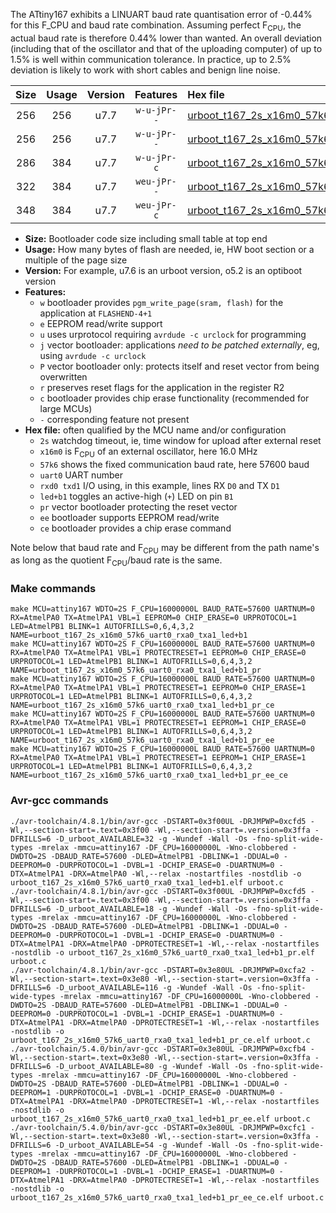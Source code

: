 The ATtiny167 exhibits a LINUART baud rate quantisation error of -0.44% for this F_CPU and baud rate combination. Assuming perfect F<sub>CPU</sub>, the actual baud rate is therefore 0.44% lower than wanted. An overall deviation (including that of the oscillator and that of the uploading computer) of up to 1.5% is well within communication tolerance. In practice, up to 2.5% deviation is likely to work with short cables and benign line noise.

|Size|Usage|Version|Features|Hex file|
|:-:|:-:|:-:|:-:|:--|
|256|256|u7.7|`w-u-jPr--`|[urboot_t167_2s_x16m0_57k6_uart0_rxa0_txa1_led+b1.hex](https://raw.githubusercontent.com/stefanrueger/urboot.hex/main/boards/digispark-pro/attiny167/watchdog_2_s/external_oscillator_x/16m000000_hz/%2B%2B57k6_baud/uart0_rxa0_txa1/led%2Bb1/urboot_t167_2s_x16m0_57k6_uart0_rxa0_txa1_led%2Bb1.hex)|
|256|256|u7.7|`w-u-jPr--`|[urboot_t167_2s_x16m0_57k6_uart0_rxa0_txa1_led+b1_pr.hex](https://raw.githubusercontent.com/stefanrueger/urboot.hex/main/boards/digispark-pro/attiny167/watchdog_2_s/external_oscillator_x/16m000000_hz/%2B%2B57k6_baud/uart0_rxa0_txa1/led%2Bb1/urboot_t167_2s_x16m0_57k6_uart0_rxa0_txa1_led%2Bb1_pr.hex)|
|286|384|u7.7|`w-u-jPr-c`|[urboot_t167_2s_x16m0_57k6_uart0_rxa0_txa1_led+b1_pr_ce.hex](https://raw.githubusercontent.com/stefanrueger/urboot.hex/main/boards/digispark-pro/attiny167/watchdog_2_s/external_oscillator_x/16m000000_hz/%2B%2B57k6_baud/uart0_rxa0_txa1/led%2Bb1/urboot_t167_2s_x16m0_57k6_uart0_rxa0_txa1_led%2Bb1_pr_ce.hex)|
|322|384|u7.7|`weu-jPr--`|[urboot_t167_2s_x16m0_57k6_uart0_rxa0_txa1_led+b1_pr_ee.hex](https://raw.githubusercontent.com/stefanrueger/urboot.hex/main/boards/digispark-pro/attiny167/watchdog_2_s/external_oscillator_x/16m000000_hz/%2B%2B57k6_baud/uart0_rxa0_txa1/led%2Bb1/urboot_t167_2s_x16m0_57k6_uart0_rxa0_txa1_led%2Bb1_pr_ee.hex)|
|348|384|u7.7|`weu-jPr-c`|[urboot_t167_2s_x16m0_57k6_uart0_rxa0_txa1_led+b1_pr_ee_ce.hex](https://raw.githubusercontent.com/stefanrueger/urboot.hex/main/boards/digispark-pro/attiny167/watchdog_2_s/external_oscillator_x/16m000000_hz/%2B%2B57k6_baud/uart0_rxa0_txa1/led%2Bb1/urboot_t167_2s_x16m0_57k6_uart0_rxa0_txa1_led%2Bb1_pr_ee_ce.hex)|

- **Size:** Bootloader code size including small table at top end
- **Usage:** How many bytes of flash are needed, ie, HW boot section or a multiple of the page size
- **Version:** For example, u7.6 is an urboot version, o5.2 is an optiboot version
- **Features:**
  + `w` bootloader provides `pgm_write_page(sram, flash)` for the application at `FLASHEND-4+1`
  + `e` EEPROM read/write support
  + `u` uses urprotocol requiring `avrdude -c urclock` for programming
  + `j` vector bootloader: applications *need to be patched externally*, eg, using `avrdude -c urclock`
  + `P` vector bootloader only: protects itself and reset vector from being overwritten
  + `r` preserves reset flags for the application in the register R2
  + `c` bootloader provides chip erase functionality (recommended for large MCUs)
  + `-` corresponding feature not present
- **Hex file:** often qualified by the MCU name and/or configuration
  + `2s` watchdog timeout, ie, time window for upload after external reset
  + `x16m0` is F<sub>CPU</sub> of an external oscillator, here 16.0 MHz
  + `57k6` shows the fixed communication baud rate, here 57600 baud
  + `uart0` UART number
  + `rxd0 txd1` I/O using, in this example, lines RX `D0` and TX `D1`
  + `led+b1` toggles an active-high (`+`) LED on pin `B1`
  + `pr` vector bootloader protecting the reset vector
  + `ee` bootloader supports EEPROM read/write
  + `ce` bootloader provides a chip erase command


Note below that baud rate and F<sub>CPU</sub> may be different from the path name's as long as the quotient F<sub>CPU</sub>/baud rate is the same.

### Make commands
```
make MCU=attiny167 WDTO=2S F_CPU=16000000L BAUD_RATE=57600 UARTNUM=0 RX=AtmelPA0 TX=AtmelPA1 VBL=1 EEPROM=0 CHIP_ERASE=0 URPROTOCOL=1 LED=AtmelPB1 BLINK=1 AUTOFRILLS=0,6,4,3,2 NAME=urboot_t167_2s_x16m0_57k6_uart0_rxa0_txa1_led+b1
make MCU=attiny167 WDTO=2S F_CPU=16000000L BAUD_RATE=57600 UARTNUM=0 RX=AtmelPA0 TX=AtmelPA1 VBL=1 PROTECTRESET=1 EEPROM=0 CHIP_ERASE=0 URPROTOCOL=1 LED=AtmelPB1 BLINK=1 AUTOFRILLS=0,6,4,3,2 NAME=urboot_t167_2s_x16m0_57k6_uart0_rxa0_txa1_led+b1_pr
make MCU=attiny167 WDTO=2S F_CPU=16000000L BAUD_RATE=57600 UARTNUM=0 RX=AtmelPA0 TX=AtmelPA1 VBL=1 PROTECTRESET=1 EEPROM=0 CHIP_ERASE=1 URPROTOCOL=1 LED=AtmelPB1 BLINK=1 AUTOFRILLS=0,6,4,3,2 NAME=urboot_t167_2s_x16m0_57k6_uart0_rxa0_txa1_led+b1_pr_ce
make MCU=attiny167 WDTO=2S F_CPU=16000000L BAUD_RATE=57600 UARTNUM=0 RX=AtmelPA0 TX=AtmelPA1 VBL=1 PROTECTRESET=1 EEPROM=1 CHIP_ERASE=0 URPROTOCOL=1 LED=AtmelPB1 BLINK=1 AUTOFRILLS=0,6,4,3,2 NAME=urboot_t167_2s_x16m0_57k6_uart0_rxa0_txa1_led+b1_pr_ee
make MCU=attiny167 WDTO=2S F_CPU=16000000L BAUD_RATE=57600 UARTNUM=0 RX=AtmelPA0 TX=AtmelPA1 VBL=1 PROTECTRESET=1 EEPROM=1 CHIP_ERASE=1 URPROTOCOL=1 LED=AtmelPB1 BLINK=1 AUTOFRILLS=0,6,4,3,2 NAME=urboot_t167_2s_x16m0_57k6_uart0_rxa0_txa1_led+b1_pr_ee_ce
```

### Avr-gcc commands
```
./avr-toolchain/4.8.1/bin/avr-gcc -DSTART=0x3f00UL -DRJMPWP=0xcfd5 -Wl,--section-start=.text=0x3f00 -Wl,--section-start=.version=0x3ffa -DFRILLS=6 -D_urboot_AVAILABLE=32 -g -Wundef -Wall -Os -fno-split-wide-types -mrelax -mmcu=attiny167 -DF_CPU=16000000L -Wno-clobbered -DWDTO=2S -DBAUD_RATE=57600 -DLED=AtmelPB1 -DBLINK=1 -DDUAL=0 -DEEPROM=0 -DURPROTOCOL=1 -DVBL=1 -DCHIP_ERASE=0 -DUARTNUM=0 -DTX=AtmelPA1 -DRX=AtmelPA0 -Wl,--relax -nostartfiles -nostdlib -o urboot_t167_2s_x16m0_57k6_uart0_rxa0_txa1_led+b1.elf urboot.c
./avr-toolchain/4.8.1/bin/avr-gcc -DSTART=0x3f00UL -DRJMPWP=0xcfd5 -Wl,--section-start=.text=0x3f00 -Wl,--section-start=.version=0x3ffa -DFRILLS=6 -D_urboot_AVAILABLE=18 -g -Wundef -Wall -Os -fno-split-wide-types -mrelax -mmcu=attiny167 -DF_CPU=16000000L -Wno-clobbered -DWDTO=2S -DBAUD_RATE=57600 -DLED=AtmelPB1 -DBLINK=1 -DDUAL=0 -DEEPROM=0 -DURPROTOCOL=1 -DVBL=1 -DCHIP_ERASE=0 -DUARTNUM=0 -DTX=AtmelPA1 -DRX=AtmelPA0 -DPROTECTRESET=1 -Wl,--relax -nostartfiles -nostdlib -o urboot_t167_2s_x16m0_57k6_uart0_rxa0_txa1_led+b1_pr.elf urboot.c
./avr-toolchain/4.8.1/bin/avr-gcc -DSTART=0x3e80UL -DRJMPWP=0xcfa2 -Wl,--section-start=.text=0x3e80 -Wl,--section-start=.version=0x3ffa -DFRILLS=6 -D_urboot_AVAILABLE=116 -g -Wundef -Wall -Os -fno-split-wide-types -mrelax -mmcu=attiny167 -DF_CPU=16000000L -Wno-clobbered -DWDTO=2S -DBAUD_RATE=57600 -DLED=AtmelPB1 -DBLINK=1 -DDUAL=0 -DEEPROM=0 -DURPROTOCOL=1 -DVBL=1 -DCHIP_ERASE=1 -DUARTNUM=0 -DTX=AtmelPA1 -DRX=AtmelPA0 -DPROTECTRESET=1 -Wl,--relax -nostartfiles -nostdlib -o urboot_t167_2s_x16m0_57k6_uart0_rxa0_txa1_led+b1_pr_ce.elf urboot.c
./avr-toolchain/5.4.0/bin/avr-gcc -DSTART=0x3e80UL -DRJMPWP=0xcfb4 -Wl,--section-start=.text=0x3e80 -Wl,--section-start=.version=0x3ffa -DFRILLS=6 -D_urboot_AVAILABLE=80 -g -Wundef -Wall -Os -fno-split-wide-types -mrelax -mmcu=attiny167 -DF_CPU=16000000L -Wno-clobbered -DWDTO=2S -DBAUD_RATE=57600 -DLED=AtmelPB1 -DBLINK=1 -DDUAL=0 -DEEPROM=1 -DURPROTOCOL=1 -DVBL=1 -DCHIP_ERASE=0 -DUARTNUM=0 -DTX=AtmelPA1 -DRX=AtmelPA0 -DPROTECTRESET=1 -Wl,--relax -nostartfiles -nostdlib -o urboot_t167_2s_x16m0_57k6_uart0_rxa0_txa1_led+b1_pr_ee.elf urboot.c
./avr-toolchain/5.4.0/bin/avr-gcc -DSTART=0x3e80UL -DRJMPWP=0xcfc1 -Wl,--section-start=.text=0x3e80 -Wl,--section-start=.version=0x3ffa -DFRILLS=6 -D_urboot_AVAILABLE=54 -g -Wundef -Wall -Os -fno-split-wide-types -mrelax -mmcu=attiny167 -DF_CPU=16000000L -Wno-clobbered -DWDTO=2S -DBAUD_RATE=57600 -DLED=AtmelPB1 -DBLINK=1 -DDUAL=0 -DEEPROM=1 -DURPROTOCOL=1 -DVBL=1 -DCHIP_ERASE=1 -DUARTNUM=0 -DTX=AtmelPA1 -DRX=AtmelPA0 -DPROTECTRESET=1 -Wl,--relax -nostartfiles -nostdlib -o urboot_t167_2s_x16m0_57k6_uart0_rxa0_txa1_led+b1_pr_ee_ce.elf urboot.c
```

